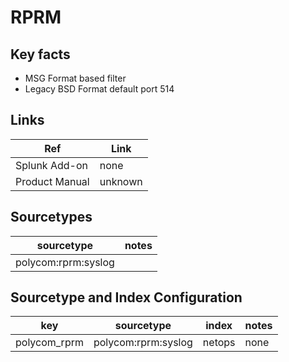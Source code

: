 # RPRM

## Key facts

* MSG Format based filter
* Legacy BSD Format default port 514

## Links

| Ref            | Link                                                                                                    |
|----------------|---------------------------------------------------------------------------------------------------------|
| Splunk Add-on  | none                                                              |
| Product Manual | unknown  |

## Sourcetypes

| sourcetype     | notes                                                                                                   |
|----------------|---------------------------------------------------------------------------------------------------------|
| polycom:rprm:syslog |                                                                               |

## Sourcetype and Index Configuration

| key            | sourcetype     | index          | notes          |
|----------------|----------------|----------------|----------------|
| polycom_rprm        | polycom:rprm:syslog       | netops          | none          |
